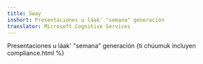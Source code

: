 ```yaml
---
title: Sway
inshort: Presentaciones u láak' "semana" generación
translator: Microsoft Cognitive Services
---
```


Presentaciones u láak' "semana" generación
{ti chúumuk incluyen compliance.html %}

